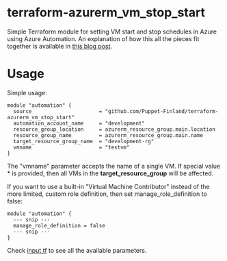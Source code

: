 # terraform-azurerm_vm_stop_start

Simple Terraform module for setting VM start and stop schedules in Azure using
Azure Automation. An explanation of how this all the pieces fit together is
available in [this blog post](https://www.puppeteers.net/blog/modern-cronjob-part-1-azure-automation-with-terraform/).

# Usage

Simple usage:

    module "automation" {
      source                      = "github.com/Puppet-Finland/terraform-azurerm_vm_stop_start"
      automation_account_name     = "development"
      resource_group_location     = azurerm_resource_group.main.location
      resource_group_name         = azurerm_resource_group.main.name
      target_resource_group_name  = "development-rg"
      vmname                      = "testvm"
    }

The "vmname" parameter accepts the name of a single VM. If special value \* is provided, then all
VMs in the **target_resource_group** will be affected.

If you want to use a built-in "Virtual Machine Contributor" instead of the more limited, custom role
definition, then set manage_role_definition to false:

    module "automation" {
      --- snip ---
      manage_role_definition = false
      --- snip ---
    }

Check [input.tf](input.tf) to see all the available parameters.

